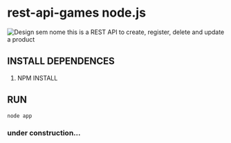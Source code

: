 # rest-api-games node.js
![Design sem nome](https://user-images.githubusercontent.com/77467410/165644830-9bb570b9-f7ad-4918-b645-9732552cabc7.gif)
this is a REST API to create, register, delete and update a product 


##  INSTALL DEPENDENCES

1. NPM INSTALL


## RUN 
`node app`

### under construction...














